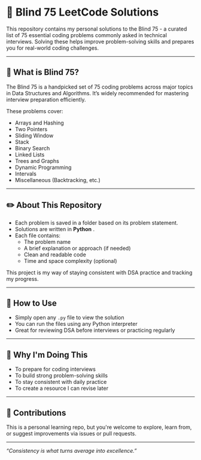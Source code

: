 # 🧠 Blind 75 LeetCode Solutions

This repository contains my personal solutions to the Blind 75 - a curated list of 75 essential coding problems commonly asked in technical interviews. Solving these helps improve problem-solving skills and prepares you for real-world coding challenges.

---

## 📌 What is Blind 75?

The Blind 75 is a handpicked set of 75 coding problems across major topics in Data Structures and Algorithms. It’s widely recommended for mastering interview preparation efficiently.

These problems cover:

- Arrays and Hashing  
- Two Pointers  
- Sliding Window  
- Stack  
- Binary Search  
- Linked Lists  
- Trees and Graphs  
- Dynamic Programming  
- Intervals  
- Miscellaneous (Backtracking, etc.)

---

## ✏️ About This Repository

- Each problem is saved in a folder based on its problem statement.
- Solutions are written in **Python** .
- Each file contains:
  - The problem name  
  - A brief explanation or approach (if needed)  
  - Clean and readable code  
  - Time and space complexity (optional)

This project is my way of staying consistent with DSA practice and tracking my progress.



---

## 🔧 How to Use

- Simply open any `.py` file to view the solution
- You can run the files using any Python interpreter
- Great for reviewing DSA before interviews or practicing regularly
---

## 🚀 Why I'm Doing This

- To prepare for coding interviews  
- To build strong problem-solving skills  
- To stay consistent with daily practice  
- To create a resource I can revise later

---

## 🙌 Contributions

This is a personal learning repo, but you're welcome to explore, learn from, or suggest improvements via issues or pull requests.

---

*“Consistency is what turns average into excellence.”*
